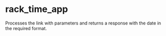 # rack_time_app
Processes the link with parameters and returns a response with the date in the required format.
